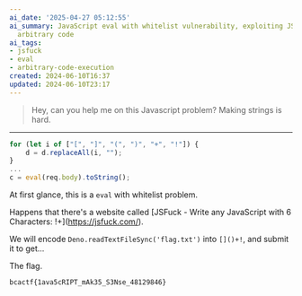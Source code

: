```yaml
---
ai_date: '2025-04-27 05:12:55'
ai_summary: JavaScript eval with whitelist vulnerability, exploiting JSFuck to execute
  arbitrary code
ai_tags:
- jsfuck
- eval
- arbitrary-code-execution
created: 2024-06-10T16:37
updated: 2024-06-10T23:17
---
```


> Hey, can you help me on this Javascript problem? Making strings is hard.

---

```js
for (let i of ["[", "]", "(", ")", "+", "!"]) {
	d = d.replaceAll(i, "");
}
...
c = eval(req.body).toString();
```

At first glance, this is a `eval` with whitelist problem.

Happens that there's a website called [JSFuck - Write any JavaScript with 6 Characters: []()!+](https://jsfuck.com/).

We will encode `Deno.readTextFileSync('flag.txt')` into `[]()+!`, and submit it to get...

The flag.

```flag
bcactf{1ava5cRIPT_mAk35_S3Nse_48129846}
```